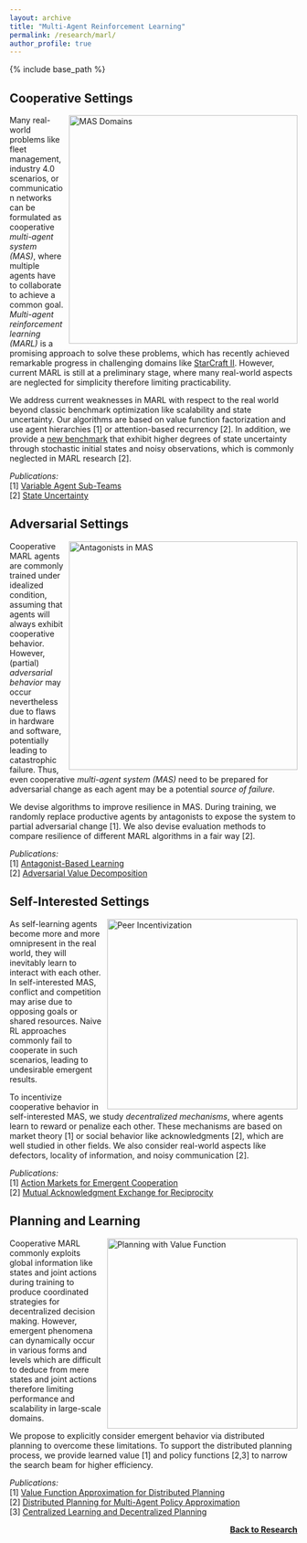 ```yaml
---
layout: archive
title: "Multi-Agent Reinforcement Learning"
permalink: /research/marl/
author_profile: true
---
```


{% include base_path %}

## Cooperative Settings

<img src="https://thomyphan.github.io/images/research/cooperative_mas_domains.png" style="float:right; width:300pt;padding-left:10px;"  alt="MAS Domains"/>

Many real-world problems like fleet management, industry 4.0 scenarios, or communication networks can be formulated as cooperative *multi-agent system (MAS)*, where multiple agents have to collaborate to achieve a common goal. *Multi-agent reinforcement learning (MARL)* is a promising approach to solve these problems, which has recently achieved remarkable progress in challenging domains like [StarCraft II](https://github.com/oxwhirl/smac). However, current MARL is still at a preliminary stage, where many real-world aspects are neglected for simplicity therefore limiting practicability.

We address current weaknesses in MARL with respect to the real world beyond classic benchmark optimization like scalability and state uncertainty. Our algorithms are based on value function factorization and use agent hierarchies [1] or attention-based recurrency [2]. In addition, we provide a [new benchmark](https://github.com/thomyphan/messy_smac) that exhibit higher degrees of state uncertainty through stochastic initial states and noisy observations, which is commonly neglected in MARL research [2].

*Publications:*  
[1] [Variable Agent Sub-Teams](https://thomyphan.github.io/publication/2021-12-01-neurips-phan)  
[2] [State Uncertainty](https://thomyphan.github.io/publication/2023-05-01-aamas-phan)  

## Adversarial Settings

<img src="https://thomyphan.github.io/images/research/antagonist_in_MAS.png" style="float:right; width:300pt;padding-left:10px;"  alt="Antagonists in MAS"/>

Cooperative MARL agents are commonly trained under idealized condition, assuming that agents will always exhibit cooperative behavior. However, (partial) *adversarial behavior* may occur nevertheless due to flaws in hardware and software, potentially leading to catastrophic failure. Thus, even cooperative *multi-agent system (MAS)* need to be prepared for adversarial change as each agent may be a potential *source of failure*.

We devise algorithms to improve resilience in MAS. During training, we randomly replace productive agents by antagonists to expose the system to partial adversarial change [1]. We also devise evaluation methods to compare resilience of different MARL algorithms in a fair way [2].

*Publications:*   
[1] [Antagonist-Based Learning](https://thomyphan.github.io/publication/2020-05-01-aamas-phan)  
[2] [Adversarial Value Decomposition](https://thomyphan.github.io/publication/2021-02-01-aaai-phan)  

## Self-Interested Settings

<img src="https://thomyphan.github.io/images/research/peer_incentivization.png" style="float:right; width:250pt;padding-left:10px;"  alt="Peer Incentivization"/>

As self-learning agents become more and more omnipresent in the real world, they will inevitably learn to interact with each other. In self-interested MAS, conflict and competition may arise due to opposing goals or shared resources. Naive RL approaches commonly fail to cooperate in such scenarios, leading to undesirable emergent results.

To incentivize cooperative behavior in self-interested MAS, we study *decentralized mechanisms*, where agents learn to reward or penalize each other. These mechanisms are based on market theory [1] or social behavior like acknowledgments [2], which are well studied in other fields. We also consider real-world aspects like defectors, locality of information, and noisy communication [2].

*Publications:*  
[1] [Action Markets for Emergent Cooperation](https://thomyphan.github.io/publication/2018-08-01-icann-schmid)  
[2] [Mutual Acknowledgment Exchange for Reciprocity](https://thomyphan.github.io/publication/2022-05-01-aamas-phan)  

## Planning and Learning

<img src="https://thomyphan.github.io/images/research/planning_value_function_2.png" style="float:right; width:250pt;padding-left:10px;"  alt="Planning with Value Function"/>

Cooperative MARL commonly exploits global information like states and joint actions during training to produce coordinated strategies for decentralized decision making. However, emergent phenomena can dynamically occur in various forms and levels which are difficult to deduce from mere states and joint actions therefore limiting performance and scalability in large-scale domains.

We propose to explicitly consider emergent behavior via distributed planning to overcome these limitations. To support the distributed planning process, we provide learned value [1] and policy functions [2,3] to narrow the search beam for higher efficiency.

*Publications:*  
[1] [Value Function Approximation for Distributed Planning](https://thomyphan.github.io/publication/2018-06-01-aamas-phan)  
[2] [Distributed Planning for Multi-Agent Policy Approximation](https://thomyphan.github.io/publication/2019-05-01-aamas-phan)  
[3] [Centralized Learning and Decentralized Planning](https://thomyphan.github.io/publication/2020-05-01-ala-phan)  

<div style="float: right;">
    <a href="https://thomyphan.github.io/research/"><strong>Back to Research</strong></a>
</div>